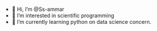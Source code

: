 - 👋 Hi, I’m @Ss-ammar
- 👀 I’m interested in scientific programming
- 🌱 I’m currently learning python on data science concern.


<!---
Ss-ammar/Ss-ammar is a ✨ special ✨ repository because its `README.md` (this file) appears on your GitHub profile.
You can click the Preview link to take a look at your changes.
--->

